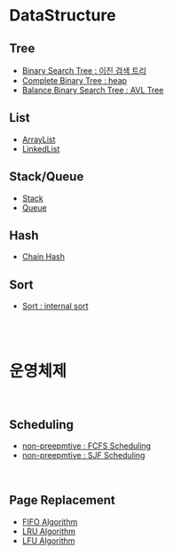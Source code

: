 # DataStructure

## Tree

* [Binary Search Tree : 이진 검색 트리](./src/main/java/com/tree/binarytree)
* [Complete Binary Tree : heap](./src/main/java/com/tree/heap)
* [Balance Binary Search Tree : AVL Tree](./src/main/java/com/tree/avltree)

## List

* [ArrayList](./src/main/java/com/list/arraylist)
* [LinkedList](./src/main/java/com/list/linkedlist)

## Stack/Queue

* [Stack](./src/main/java/com/linear/mStack)
* [Queue](./src/main/java/com/linear/mQueue)

## Hash

* [Chain Hash](./src/main/java/com/hash)

## Sort

* [Sort : internal sort](./src/main/java/com/sort)

<br>
<br>

# 운영체제

<br>

## Scheduling

* [non-preepmtive : FCFS Scheduling](./src/main/java/com/scheduling/FCFS)
* [non-preepmtive : SJF Scheduling](./src/main/java/com/scheduling/SJF)

<br>

## Page Replacement 

* [FIFO Algorithm](./src/main/java/com/page/FIFO)
* [LRU Algorithm](./src/main/java/com/page/LRU)
* [LFU Algorithm](./src/main/java/com/page/LFU)
